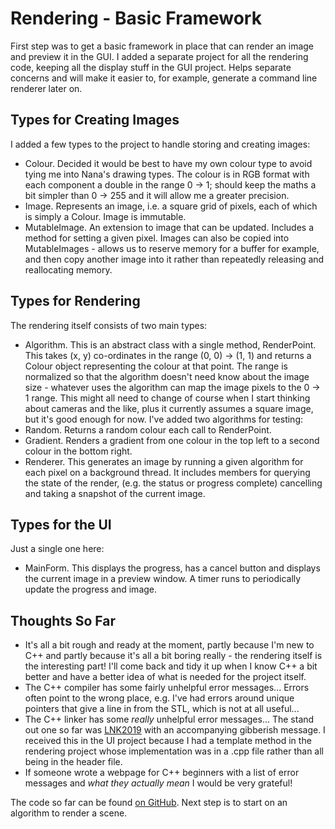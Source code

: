 # Rendering - Basic Framework #

First step was to get a basic framework in place that can render an image and preview it in the GUI. I added a separate project for all the rendering code, keeping all the display stuff in the GUI project. Helps separate concerns and will make it easier to, for example, generate a command line renderer later on.

## Types for Creating Images ##

I added a few types to the project to handle storing and creating images:

* Colour. Decided it would be best to have my own colour type to avoid tying me into Nana's drawing types. The colour is in RGB format with each component a double in the range 0 -> 1; should keep the maths a bit simpler than 0 -> 255 and it will allow me a greater precision.
* Image. Represents an image, i.e. a square grid of pixels, each of which is simply a Colour. Image is immutable.
* MutableImage. An extension to image that can be updated. Includes a method for setting a given pixel. Images can also be copied into MutableImages - allows us to reserve memory for a buffer for example, and then copy another image into it rather than repeatedly releasing and reallocating memory.

## Types for Rendering ##

The rendering itself consists of two main types:

* Algorithm. This is an abstract class with a single method, RenderPoint. This takes (x, y) co-ordinates in the range (0, 0) -> (1, 1) and returns a Colour object representing the colour at that point. The range is normalized so that the algorithm doesn't need know about the image size - whatever uses the algorithm can map the image pixels to the 0 -> 1 range. This might all need to change of course when I start thinking about cameras and the like, plus it currently assumes a square image, but it's good enough for now. 
I've added two algorithms for testing:
 * Random. Returns a random colour each call to RenderPoint.
 * Gradient. Renders a gradient from one colour in the top left to a second colour in the bottom right.
* Renderer. This generates an image by running a given algorithm for each pixel on a background thread. It includes members for querying the state of the render, (e.g. the status or progress complete) cancelling and taking a snapshot of the current image.

## Types for the UI ##

Just a single one here:

* MainForm. This displays the progress, has a cancel button and displays the current image in a preview window. A timer runs to periodically update the progress and image.

## Thoughts So Far ##

* It's all a bit rough and ready at the moment, partly because I'm new to C++ and partly because it's all a bit boring really - the rendering itself is the interesting part! I'll come back and tidy it up when I know C++ a bit better and have a better idea of what is needed for the project itself.
* The C++ compiler has some fairly unhelpful error messages... Errors often point to the wrong place, e.g. I've had errors around unique pointers that give a line in <memory> from the STL, which is not at all useful...
* The C++ linker has some *really* unhelpful error messages... The stand out one so far was [LNK2019](https://msdn.microsoft.com/en-us/library/799kze2z.aspx) with an accompanying gibberish message. I received this in the UI project because I had a template method in the rendering project whose implementation was in a .cpp file rather than all being in the header file.
* If someone wrote a webpage for C++ beginners with a list of error messages and *what they actually mean* I would be very grateful!

The code so far can be found [on GitHub](https://github.com/MrKWatkins/Rendering/tree/basic-framework). Next step is to start on an algorithm to render a scene.